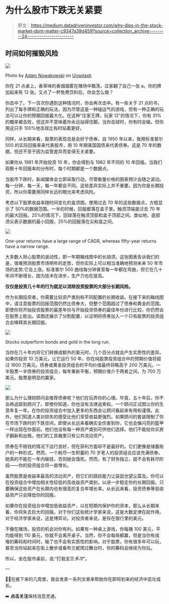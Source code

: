 # 为什么股市下跌无关紧要

> 原文：<https://medium.datadriveninvestor.com/why-dips-in-the-stock-market-dont-matter-c9347a39d459?source=collection_archive---------24----------------------->

## 时间如何摧毁风险

![](img/179e4bfe3fce0ee72e8aef50c12a45b6.png)

Photo by [Adam Nowakowski](https://unsplash.com/@adamaszczos?utm_source=medium&utm_medium=referral) on [Unsplash](https://unsplash.com?utm_source=medium&utm_medium=referral)

你在 21 点桌上，香草味的香烟烟雾在赌场中飘荡，庄家翻了自己一张 a。你的牌加起来有 12 张。又点了一杯免费饮料后，你会怎么做？

你击中了。下一百次你遇到这种情况时，你会再次击中。有一些关于 21 点的书，列出了每手牌和正确的玩法，因为尽管这是一种碰运气的游戏，但有一种正确的玩法可以让你的预期回报最大化。在这种“庄家王牌，玩家 12”的情况下，你有 31%的概率被击败，但这并不意味着你永远站得住脚。当你击球时，你有时会输，但你用这只手 100%地击球比有时站着更好。

同样，从长期来看，股票的表现总是会好于债券。自 1950 年以来，我用标准普尔 500 的实际回报率来代表股市，用 10 年期美国国债来代表债券。这是 70 年的数据，但还不至于因为监管差异而变得无关紧要。

如果你从 1981 年开始投资 10 年，你会得到与 1982 年不同的 10 年回报。当我们观察十年回报率的分布时，每个时期都是一个数据点。

当股市下跌时，新闻媒体会立即采取行动，尽管衡量价格的图表预计会随之波动。每一分钟，每一天，每一年都会不同。这些差异实际上并不重要。因为你是长期投资，所以你需要用同样长远的眼光来考虑风险。

考虑以下股票收益率随时间变化的盒须图。使用过去 70 年的这些数据点，方框显示了 50%的数据范围。一半的时候，回报都落在盒子里。触须顶端是过去 70 年的最大回报。25%的情况下，回球落在触须顶部和盒子顶部之间。类似地，底部须尖表示数据的最小回报，25%的回报落在尖和盒之间。

![](img/bade3048ad5a5f4fb220a3b50bc7f0c9.png)

One-year returns have a large range of CAGR, whereas fifty-year returns have a narrow range.

大多数人担心股票的波动性，即一年期箱线图中的长胡须。这张图表告诉我们的是，很难预测股票市场明年的走势，但你实际上可以相当准确地预测未来 50 年市场的走势:它会上涨。标准普尔 500 曲线每分钟甚至每一年都在弯曲，但它在几十年间不断增长，因为技术在进步，生产力也在提高。

**仅仅是投资几十年的行为就足以消除投资股票的大部分长期风险。**

作为长期投资者，你需要比较资产类别和不同配置的长期收益。在接下来的箱线图中，请注意股票的回报范围仍然比债券大，但整个范围超过了债券和黄金的范围。即使你将开始投资股票的最差年份与开始投资债券的最佳年份进行比较，你仍然会在股票上胜出。该图还展示了分割配置，以证明将债券加入一个只有股票的投资组合会稀释其长期回报。

![](img/c5b9593cad29e2aa89c3787874aaa2ca.png)

Stocks outperform bonds and gold in the long run.

当你在几十年内将它们转换成额外的美元时，几个百分点就会产生实质性的差异。如果你投资 10 万美元，让它运行 50 年，你在纯股票投资组合中的预期价值将超过 1600 万美元。债券或黄金投资组合的平均价值最终将略高于 200 万美元。一半股票一半债券的投资组合，每年重新平衡，预期价值介于两者之间，为 700 万美元。股票是明显的赢家。

![](img/d255e50b98bffb272343f8bf3a1a218b.png)

那么为什么理财顾问会推荐债券呢？他们在玩弄你的心理。毕竟，五十年后，你不会再追踪到顾问了。即使你知道，你也没有法律追索权。一个顾问正试图让你的生意年复一年。在你的投资组合中加入更多的东西会让顾问看起来有用和谨慎。此外，他们知道人类对损失的感受比他们享受收益更强烈。如果顾问的套装限制了你在市场下跌时的下跌空间，即使从长远来看确实会伤害到你，它也会像闪亮的盔甲一样出现在你面前。他们也没有每一种资产类别可供他们选择。他们不能给你买房子翻新和出租。他们的工具箱里只有公共流动资产。

债券在不赔钱的情况下运行良好，但在获利方面却不是最好的。它们更像是储蓄账户的一种形式。然而，一个耗尽一生积蓄的 70 岁老人的投资组合应该充满债券。她真的不能在一年内输钱，否则她会饿死。然而，有了财务独立，就不会有耗尽阶段——你的投资组合将一直增长。

虽然股票是收益率最高的流动资产，但它们的跳跃能力让袋鼠也望尘莫及。你可以在投资组合中增加相关性较低的高收益资产类别，以进一步稳定你的长期回报。只要确保这些资产在长期内也有很高的复合年增长率。从长远来看，投资债券等低收益资产只会降低你的回报。

如果你在投资组合中增加低收益资产，以在短期内保护你的资本，那么从长期来看，你将失去巨大的回报。对于你们这些统计学家来说，这是大数定律在起作用。对于经济学家来说，这是博弈论。对投资者来说，是存在银行里的美元。

不像在赌场，投资的机会对你有利。如果有一种桌上游戏，你每赌 100 美元，平均能得到 110 美元，你就不会离开桌子。当然，你不会每局都赢，但是当你有成堆的筹码和时间时，输了也不会有实质性的影响。对于股票，你有很多年可以玩，甚至当你站起来在街上散步或看布兰妮爬过舞台时，你的筹码会继续为你玩。

所以，坐在股市桌前，说:“打我宝贝*多次*”。

—

👋🏼在接下来的几周里，我会发表一系列文章来帮助你在即将到来的经济中茁壮成长。

➡️ **点击关注**保持消息灵通。